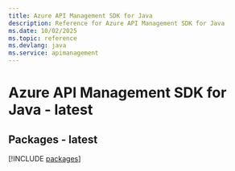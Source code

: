 ```yaml
---
title: Azure API Management SDK for Java
description: Reference for Azure API Management SDK for Java
ms.date: 10/02/2025
ms.topic: reference
ms.devlang: java
ms.service: apimanagement
---
```

# Azure API Management SDK for Java - latest
## Packages - latest
[!INCLUDE [packages](api-management-index.md)]